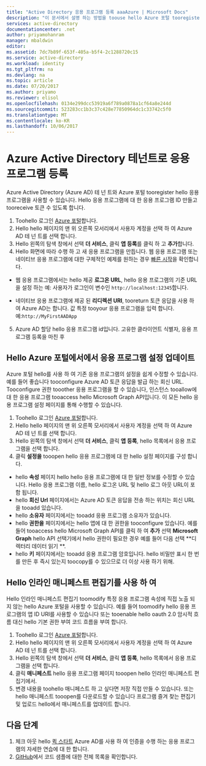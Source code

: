 ```yaml
---
title: "Active Directory 응용 프로그램 등록 aaaAzure | Microsoft Docs"
description: "이 문서에서 설명 하는 방법을 toouse hello Azure 포털 tooregister Azure Active Directory와 응용 프로그램"
services: active-directory
documentationcenter: .net
author: priyamohanram
manager: mbaldwin
editor: 
ms.assetid: 7dc7b89f-653f-405a-b5f4-2c1288720c15
ms.service: active-directory
ms.workload: identity
ms.tgt_pltfrm: na
ms.devlang: na
ms.topic: article
ms.date: 07/20/2017
ms.author: priyamo
ms.reviewer: elisol
ms.openlocfilehash: 0134e299dcc53919a6f789a0878a1cf64a8e244d
ms.sourcegitcommit: 523283cc1b3c37c428e77850964dc1c33742c5f0
ms.translationtype: MT
ms.contentlocale: ko-KR
ms.lasthandoff: 10/06/2017
---
```

# <a name="register-your-application-with-your-azure-active-directory-tenant"></a>Azure Active Directory 테넌트로 응용 프로그램 등록

Azure Active Directory (Azure AD) 테 넌 트와 Azure 포털 tooregister hello 응용 프로그램을 사용할 수 있습니다. Hello 응용 프로그램에 대 한 응용 프로그램 ID 만들고 tooreceive 토큰 수 있도록 합니다.

1. Toohello 로그인 [Azure 포털](https://portal.azure.com)합니다.
2. Hello hello 페이지의 맨 위 오른쪽 모서리에서 사용자 계정을 선택 하 여 Azure AD 테 넌 트를 선택 합니다.
3. Hello 왼쪽의 탐색 창에서 선택 **더 서비스**, 클릭 **앱 등록**를 클릭 하 고 **추가**합니다.
4. Hello 화면에 따라 수행 하 고 새 응용 프로그램을 만듭니다. 웹 응용 프로그램 또는 네이티브 응용 프로그램에 대한 구체적인 예제를 원하는 경우 [빠른 시작](active-directory-developers-guide.md)을 확인합니다.
  * 웹 응용 프로그램에서는 hello 제공 **로그온 URL**, hello 응용 프로그램의 기준 URL을 설정 하는 예: 사용자가 로그인이 변수인 `http://localhost:12345`합니다.
<!--TODO: add once App ID URI is configurable: hello **App ID URI** is a unique identifier for your application. hello convention is toouse `https://<tenant-domain>/<app-name>`, e.g. `https://contoso.onmicrosoft.com/my-first-aad-app`-->
  * 네이티브 응용 프로그램에 제공 된 **리디렉션 URI**, tooreturn 토큰 응답을 사용 하 여 Azure AD는 합니다. 값 특정 tooyour 응용 프로그램을 입력 합니다. 예:`http://MyFirstAADApp`
5. Azure AD 할당 hello 응용 프로그램 id입니다. 고유한 클라이언트 식별자, 응용 프로그램 등록을 마친 후

## <a name="update-application-settings-from-hello-azure-portal"></a>Hello Azure 포털에서에서 응용 프로그램 설정 업데이트

Azure 포털 hello를 사용 하 여 기존 응용 프로그램의 설정을 쉽게 수정할 수 있습니다. 예를 들어 좋습니다 tooconfigure Azure AD 토큰 응답을 발급 하는 회신 URL. Tooconfigure 권한 tooother 응용 프로그램을 할 수 있습니다, 인스턴스 tooallow에 대 한 응용 프로그램 tooaccess hello Microsoft Graph API입니다. 이 모든 hello 응용 프로그램 설정 페이지를 통해 수행할 수 있습니다.

1. Toohello 로그인 [Azure 포털](https://portal.azure.com)합니다.
2. Hello hello 페이지의 맨 위 오른쪽 모서리에서 사용자 계정을 선택 하 여 Azure AD 테 넌 트를 선택 합니다.
3. Hello 왼쪽의 탐색 창에서 선택 **더 서비스**, 클릭 **앱 등록**, hello 목록에서 응용 프로그램을 선택 합니다.
4. 클릭 **설정을** tooopen hello 응용 프로그램에 대 한 hello 설정 페이지를 구성 합니다.
  * hello **속성** 페이지 hello hello 응용 프로그램에 대 한 일반 정보를 수정할 수 있습니다. Hello 응용 프로그램 이름, hello 로그온 URL 및 hello 로그 아웃 URL이 포함 됩니다.
  * hello **회신 Url** 페이지에서는 Azure AD 토큰 응답을 전송 하는 위치는 회신 URL을 tooadd 있습니다.
  * hello **소유자** 페이지에서는 tooadd 응용 프로그램 소유자가 있습니다.
  * hello **권한을** 페이지에서는 hello 앱에 대 한 권한을 tooconfigure 있습니다. 예를 들어 tooaccess hello Microsoft Graph API를 클릭 하 여 **추가** 선택 **Microsoft Graph** hello API 선택기에서 hello 권한이 필요한 경우 예를 들어 다음 선택 **디렉터리 데이터 읽기 **.
  * hello **키** 페이지에서는 tooadd 응용 프로그램 암호입니다. hello 비밀만 표시 한 번를 만든 후 즉시 있는지 toocopy를 수 있으므로 더 이상 사용 하기 위해.

## <a name="use-hello-inline-manifest-editor"></a>Hello 인라인 매니페스트 편집기를 사용 하 여

Hello 인라인 매니페스트 편집기 toomodify 특정 응용 프로그램 속성에 직접 노출 되지 않는 hello Azure 포털을 사용할 수 있습니다. 예를 들어 toomodify hello 응용 프로그램의 앱 ID URI를 사용할 수 있습니다 또는 tooenable hello oauth 2.0 암시적 흐름 대신 hello 기본 권한 부여 코드 흐름을 부여 합니다.

1. Toohello 로그인 [Azure 포털](https://portal.azure.com)합니다.
2. Hello hello 페이지의 맨 위 오른쪽 모서리에서 사용자 계정을 선택 하 여 Azure AD 테 넌 트를 선택 합니다.
3. Hello 왼쪽의 탐색 창에서 선택 **더 서비스**, 클릭 **앱 등록**, hello 목록에서 응용 프로그램을 선택 합니다.
4. 클릭 **매니페스트** hello 응용 프로그램 페이지 tooopen hello 인라인 매니페스트 편집기에서.
5. 변경 내용을 toohello 매니페스트 하 고 싶다면 저장 직접 만들 수 있습니다. 또는 hello 매니페스트 tooopen를 다운로드할 수 있습니다 프로그램 즐겨 찾는 편집기 및 업로드 hello에서 매니페스트를 업데이트 합니다.

## <a name="next-steps"></a>다음 단계

1. 체크 아웃 hello [퀵 스타트](active-directory-developers-guide.md) Azure AD를 사용 하 여 인증을 수행 하는 응용 프로그램의 자세한 연습에 대 한 합니다.
2. [GitHub](https://github.com/azure-samples)에서 코드 샘플에 대한 전체 목록을 확인합니다.

